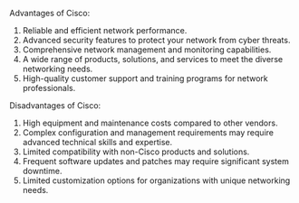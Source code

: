 Advantages of Cisco:
1. Reliable and efficient network performance.
2. Advanced security features to protect your network from cyber threats.
3. Comprehensive network management and monitoring capabilities.
4. A wide range of products, solutions, and services to meet the diverse networking needs.
5. High-quality customer support and training programs for network professionals.

Disadvantages of Cisco:
1. High equipment and maintenance costs compared to other vendors.
2. Complex configuration and management requirements may require advanced technical skills and expertise.
3. Limited compatibility with non-Cisco products and solutions.
4. Frequent software updates and patches may require significant system downtime.
5. Limited customization options for organizations with unique networking needs.
